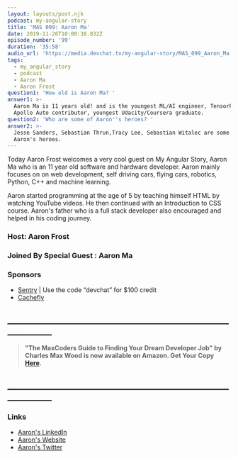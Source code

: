 ```yaml
---
layout: layouts/post.njk
podcast: my-angular-story
title: 'MAS 099: Aaron Ma'
date: 2019-11-26T10:00:38.832Z
episode_number: '99'
duration: '35:58'
audio_url: 'https://media.devchat.tv/my-angular-story/MAS_099_Aaron_Ma.mp3'
tags:
  - my_angular_story
  - podcast
  - Aaron Ma
  - Aaron Frost
question1: 'How old is Aaron Ma? '
answer1: >-
  Aaron Ma is 11 years old! and is the youngest ML/AI engineer, TensorFlow and
  Apollo Auto contributor, youngest Udacity/Coursera graduate.
question2: 'Who are some of Aaron''s heroes? '
answer2: >-
  Jesse Sanders, Sebastian Thrun,Tracy Lee, Sebastian Witalec are some of
  Aaron's heroes.
---
```

Today Aaron Frost welcomes a very cool guest on My Angular Story, Aaron Ma who is an 11 year old  software and hardware developer. Aaron mainly focuses on  on web development, self driving cars, flying cars, robotics, Python, C++ and machine learning. 

Aaron started programming at the age of 5 by teaching himself HTML by watching YouTube videos. He then continued with an Introduction to CSS course. Aaron's  father who is a full stack developer also encouraged and helped in his coding journey. 

### Host: Aaron Frost

### Joined By Special Guest : **Aaron Ma**

### Sponsors

* [Sentry](http://sentry.io/) | Use the code “devchat” for $100 credit 
* [Cachefly](https://www.cachefly.com/)

## **\_\_\_\_\_\_\_\_\_\_\_\_\_\_\_\_\_\_\_\_\_\_\_\_\_\_\_\_\_\_\_\_\_\_\_\_\_\_\_\_\_\_\_\_\_\_\_\_\_\_\_\_\_\_\_\_\_\_\_\_**

> **"The MaxCoders Guide to Finding Your Dream Developer Job" by Charles Max Wood is now available on Amazon.  Get Your Copy** [**Here**](https://www.amazon.com/gp/product/B081MBL5C9/ref=as_li_ss_tl?ie=UTF8&linkCode=sl1&tag=devchattv-20&linkId=9d61363241636e2546ef46abba198746&language=en_US)**.**

## **\_\_\_\_\_\_\_\_\_\_\_\_\_\_\_\_\_\_\_\_\_\_\_\_\_\_\_\_\_\_\_\_\_\_\_\_\_\_\_\_\_\_\_\_\_\_\_\_\_\_\_\_\_\_\_\_\_\_\_\_**

>

### Links

* [Aaron's LinkedIn](https://www.linkedin.com/in/aaron-h-ma/)
* [Aaron's Website](https://www.aaronhma.com/)
* [Aaron's Twitter](https://twitter.com/aaronhma)

###
